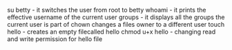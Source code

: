 su betty - it switches the user from root to betty
whoami - it prints the effective username of the current user
groups - it displays all the groups the current user is part of
chown changes a files owner to a different user
touch hello - creates an empty filecalled hello
chmod u+x hello - changing read and write permission for hello file

